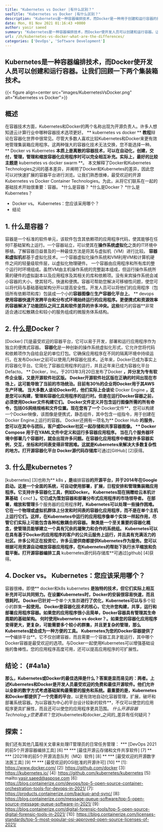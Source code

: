 ```yaml
---
title: "Kubernetes vs Docker |有什么区别？" 
seoTitle: "Kubernetes vs Docker |有什么区别？" 
description: "Kubernetes是一种容器编排技术，而Docker是一种用于创建和运行容器的技术。让我们回顾一下Kubernetes vs Docker。" 
date: Mon, 01 Nov 2021 01:16:43 +0000
author: yasir saeed
summary: "Kubernetes是一种容器编排技术，而Docker使开发人员可以创建和运行容器。让我们回顾一下两个集装箱技术。" 
url: /zh/kubernetes-vs-docker-what-are-the-differences/
categories: ['DevOps', 'Software Development']
---
```


## Kubernetes是一种容器编排技术，而Docker使开发人员可以创建和运行容器。让我们回顾一下两个集装箱技术。

{{< figure align=center src="images/KubernetesVsDocker.png" alt="Kubernetes vs Docker">}}


## **概述**
在容器技术方面，Kubernetes和Docker的两个名称出现为开源负责人。许多人想知道云计算行业中哪种容器技术选项更好。 ** kubernetes vs docker ** **教程**辩论在容器化​​世界中很常见。尽管大多数人喜欢比较Kubernetes和Docker来更有效地管理集装箱应用程序。这两种强大的容器化技术无法交换，您不能选择一种。 ** Docker vs Kubernetes **本质上是离散的容器技术，可以在自动化，创建，交付，管理，管理和缩放容器化应用程序时可以完全相互补充。实际上，最好的比较主题是** kubernetes vs docker swarm **。
本文解释了Docker和Kubernetes Technologies之间的基本差异，并阐明了Docker和Kubernetes的差异，因此您可以对快速扩展的容器平台进行浏览。让我们熟悉很棒，最受欢迎的开源Kubernetes vs Docker Container Technologies。为此，从将它们联系在一起的基础技术开始很重要：容器。
  *什么是容器？
  *什么是Docker？
  *什么是Kubernetes？
  * Docker vs。 Kubernetes：您应该采用哪个？
  * 结论

## 1. **什么是容器？**
容器是一个标准的软件单元，该软件包含其依赖项的应用程序代码，使其能够在任何IT基础架构上运行。一个容器站立，可以使其在**操作系统虚拟化**之类的IT环境中移植。了解容器日益普及的一种最佳方法是将其与虚拟机（VM）进行比较。 **容器和虚拟机**都基于虚拟化技术。一个容器虚拟化操作系统和VM利用VM和计算机硬件之间的轻量级软件层，以虚拟化物理硬件。
一个容器由应用程序和所有库的整个运行时环境组成。虽然VM由主机操作系统的完整副本组成，但运行操作系统所需的硬件的虚拟副本以及应用程序及其相关的库和依赖项。没有来宾操作系统会减小容器的大小，使其轻巧，快速和便携。容器可帮助您解决可移植性问题，使您可以将代码与基础基础架构分开以提高安全性。开发人员可以将他们的应用程序（包括所有依赖项和库）包装成一个小的**容器图像**在**生产容器化平台上**。
** devops **使用容器快速开发跨平台和分布式环境始终运行的应用程序。更便携式和资源效率的容器解决了功能团队之间工具和软件差异的许多冲突。这些**轻巧的容器**非常适合通过松散耦合和较小的服务组成的微服务体系结构。

## 2. **什么是Docker？**
[Docker] [1]是最受欢迎的容器平台，它可以易于开发，部署和运行应用程序作为独立的便携式容器。 **容器化**是一种创新的操作系统虚拟化形式，它允许您将代码和依赖项作为自给自足的单位打包。它确保应用程序在不同的隔离环境中持续运行。在发布Docker之前可以使用几种容器化技术。近年来，Docker已成为事实上的容器化平台。它简化了容器应用程序的运行，并且近年来已成为容器化平台Defacto。
** Docker，Inc。于2013年3月20日发布了Docker **，并分发为专有软件企业版，又是开源软件社区版。 Docker开源软件社区版在正确的时间出现在市场上，这可能导致了当前的市场统治。目前有30％的企业将Docker用于其AWS生产环境。
当大多数人谈论Docker时，他们实际上会谈论** Docker Engine **，这是您可以构建，管理和容器化应用程序的运行时。但是在运行Docker容器之前，必须使用Docker文件构建它们。 Docker文件定义并包含运行图像所需的所有命令，包括OS网络规格和文件位置。现在您有了一个** Docker文件**，您可以构建一个Docker映像，该图像是便携式，静态组件，其中包含一组指令，用于创建在Docker Engine上运行的容器。 Docker还拥有一项名为** Docker Hub **的服务，您可以在其中与团队，客户或Docker社区一起存储和共享容器图像。 ** Docker Compose **用于在YAML文件中定义和运行多容器应用程序。
当在几个服务器环境中部署几个容器时，就会出现许多问题。在容器化应用程序中缩放许多容器实例，交互，坐标和时间表变得非常困难。这就是Kubernetes来解决大多数复杂性的地方。打开源容器化平台** Docker源代码存储库**可通过[GitHub] [2]获得。

## 3. **什么是kubernetes？**
[kubernetes] [3]也称为** k8s **，是**编排容器**的开源平台，并于2014年在Google启动。这是一个全面的系统，可自动使用部署，扩展，日程安排和管理集装箱应用程序。它支持许多容器化工具，例如Docker。 Kubernetes现在捐赠给云本机计算基础（** cncf **）。它已成为策划容器和部署分布式应用程序的市场领导者。
在部署，缩放和管理**多个服务器的应用程序**时，Kubernetes可以处理一些操作困难。它在一个物理或虚拟机群体上分发和时间表的容器化应用程序，而不是在单个主机上运行它们。这样，在Kubernetes中运行的应用程序像单个实体一样起作用，尽管它们实际上可能包含各种松散耦合的容器。 **聚类**是一个至关重要的容器化概念，使管理员能够建立一个具有冗余的凝聚力和合作的系统组。
Kubernetes可以在具有基于Docker的应用程序的客户的公共云服务上运行，并且具有充满活力的社区。许多公司正在投资它，许多云提供商都提供Kubernetes作为服务。您可以根据可用资源自动缩放容器应用程序，在Kubernetes的帮助下执行水平缩放和负载平衡。打开源容器编排工具** kubernetes源代码存储库**可通过[github] [4]获得。

## 4. Docker vs。 Kubernetes：您应该采用哪个？
容器很棒。即使** docker和k8s kubernetes **是独特的技术，但它们实际上相互补充并可以共同努力。在设置Kubernetes时，Docker的安装很容易快速，而且很耗时。 Docker已针对一个**单个大集群**进行了优化，Kubernetes可以与**多个较小的群集**一起使用。 Docker是容器化技术的核心，它允许您构建，共享，运行和部署应用程序容器。如果您的应用程序很小且简单，Docker容器具有管理其生命周期的基础架构。
**何时使用kubernetes vs docker？**。如果您的容器化应用程序变得更大，更复杂，可能需要多个较小的群集，并且更复杂的管理，那么Kubernetes就会成为一种方便的工具。 Kubernetes为您的Docker容器提供了一个**编排平台**。它不仅创建容器，而且需要一个容器工具才能运行，其中哪个Docker容器是最受欢迎的选项。与Docker一起使用Kubernetes可以增强基础设施的鲁棒性。您的应用程序高度可用，还可以提高应用程序的可扩展性。

## **结论：** {#4a1a}
**那么，Kubernetes或Docker的最佳选择是什么？答案是显而易见的：两者。上述Kubernetes和Docker是开发人员最受欢迎的免费和最佳开源软件。他们允许以全新的数字方式考虑基础架构最需要的服务和系统。最重要的是，Kubernetes和Docker都提供了一个完善的平台**，以更有效地自动化容器管理，扩展，破坏和部署系统容器。为以容器为中心的平台设计较新的软件**，不仅可以使您的应用程序更具扩展性，而且还可以使您的应用程序更具范围。
_什么开源容器Technolog_y您更喜欢_？您对kubernetes和docker_之间的_差异有任何疑问？

## 探索：
我们还有其他几篇相关文章来处理IT管理员的日常任务管理：
  *** [DevOps 2021的前5个开源容器编排工具] [6] **
  *** [最佳开源云存储和文件共享软件] [7] **
  *** [2021年的前5个开源消息队列（MQ）软件] [8] **
  *** [最受欢迎的开源数字法医工具] [9] **
  *** [最受欢迎的OSI批准的开源许可] [10] **
[1]: https://www.docker.com/
[2]: https://github.com/docker
[3]: https://kubernetes.io/
[4]: https://github.com/kubernetes/kubernetes
[5]: mailto:yasir.saeed@aspose.com
[6]: https://blog.containerize.com/devops/top-5-open-source-container-orchestration-tools-for-devops-in-2021/
[7]: https://products.containerize.com/backup-and-sync/
[8]: https://blog.containerize.com/message-queue-software/top-5-open-source-message-queue-software-in-2021/
[9]: https://blog.containerize.com/digital-forensic-tools/top-5-open-source-digital-forensic-tools-in-2021/
[10]: https://blog.containerize.com/licenses-standards/top-5-most-popular-osi-approved-open-source-licenses-of-2021/
